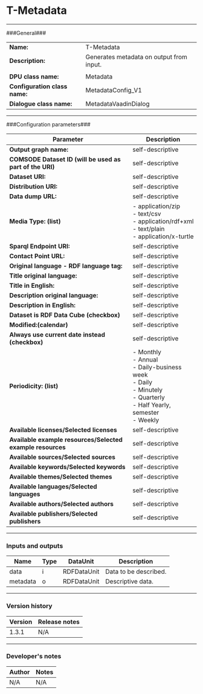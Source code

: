# T-Metadata #
----------

###General###

|                              |                                                               |
|------------------------------|---------------------------------------------------------------|
|**Name:**                     |T-Metadata                                              |
|**Description:**              |Generates metadata on output from input. |
|                              |                                                               |
|**DPU class name:**           |Metadata     | 
|**Configuration class name:** |MetadataConfig_V1                           |
|**Dialogue class name:**      |MetadataVaadinDialog | 

***

###Configuration parameters###


|Parameter                        |Description                             |                                                        
|---------------------------------|----------------------------------------|
|**Output graph name:** |self-descriptive  |
|**COMSODE Dataset ID (will be used as part of the URI)** |self-descriptive  |
|**Dataset URI:** |self-descriptive  |
|**Distribution URI:** |self-descriptive  |
|**Data dump URL:** |self-descriptive  |
|**Media Type: (list)** |- application/zip<BR>- text/csv<BR>- application/rdf+xml<BR>- text/plain<BR>- application/x-turtle  |
|**Sparql Endpoint URI:** |self-descriptive  |
|**Contact Point URL:** |self-descriptive  |
|**Original language - RDF language tag:** |self-descriptive  |
|**Title original language:** |self-descriptive  |
|**Title in English:** |self-descriptive |
|**Description original language:** |self-descriptive  |
|**Description in English:** |self-descriptive  |
|**Dataset is RDF Data Cube (checkbox)** |self-descriptive  |
|**Modified:(calendar)** |self-descriptive  |
|**Always use current date instead (checkbox)** |self-descriptive  |
|**Periodicity: (list)** |- Monthly<BR>- Annual<BR>- Daily-business week<BR>- Daily<BR>- Minutely<BR>- Quarterly<BR>- Half Yearly, semester<BR>- Weekly  |
|**Available licenses/Selected licenses** |self-descriptive  |
|**Available example resources/Selected example resources** |self-descriptive  |
|**Available sources/Selected sources** |self-descriptive  |
|**Available keywords/Selected keywords** |self-descriptive  |
|**Available themes/Selected themes** |self-descriptive  |
|**Available languages/Selected languages** |self-descriptive  |
|**Available authors/Selected authors** |self-descriptive  |
|**Available publishers/Selected publishers** |self-descriptive  |


***

### Inputs and outputs ###

|Name                |Type       |DataUnit                         |Description                        |
|--------------------|-----------|---------------------------------|-----------------------------------|
|data |i |RDFDataUnit  |Data to be described.   |
|metadata|o |RDFDataUnit  |Descriptive data.  | 

***

### Version history ###

|Version            |Release notes                                   |
|-------------------|------------------------------------------------|
|1.3.1              |N/A                                             |                                


***

### Developer's notes ###

|Author            |Notes                 |
|------------------|----------------------|
|N/A               |N/A                   | 

